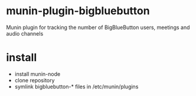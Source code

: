 # munin-plugin-bigbluebutton
Munin plugin for tracking the number of BigBlueButton users, meetings and audio channels

# install
- install munin-node
- clone repository
- symlink bigbluebutton-* files in /etc/munin/plugins
